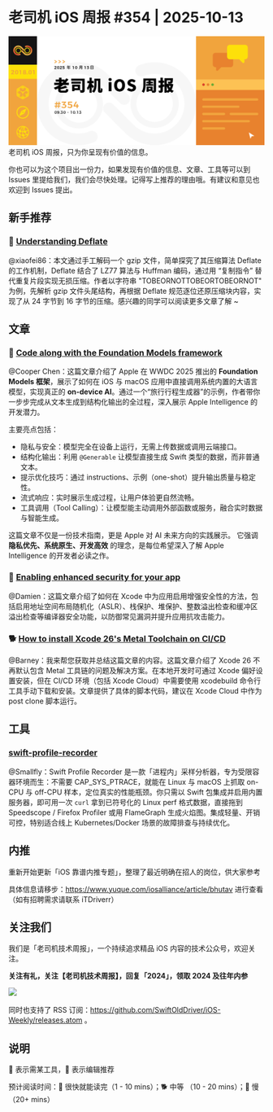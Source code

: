 # 老司机 iOS 周报 #354 | 2025-10-13

![ios-weekly](https://github.com/SwiftOldDriver/iOS-Weekly/blob/master/assets/weekly-header/354.jpg?raw=true)
老司机 iOS 周报，只为你呈现有价值的信息。

你也可以为这个项目出一份力，如果发现有价值的信息、文章、工具等可以到 Issues 里提给我们，我们会尽快处理。记得写上推荐的理由哦。有建议和意见也欢迎到 Issues 提出。

## 新手推荐

### 🐎 [Understanding Deflate](https://jjrscott.com/to-deflate-or-not/)

@xiaofei86：本文通过手工解码一个 gzip 文件，简单探究了其压缩算法 Deflate 的工作机制，Deflate 结合了 LZ77 算法与 Huffman 编码，通过用 “复制指令” 替代重复片段实现无损压缩。作者以字符串 "TOBEORNOTTOBEORTOBEORNOT" 为例，先解析 gzip 文件头尾结构，再根据 Deflate 规范逐位还原压缩块内容，实现了从 24 字节到 16 字节的压缩。感兴趣的同学可以阅读更多文章了解 ~

## 文章

### 🐢 [Code along with the Foundation Models framework](https://developer.apple.com/videos/play/meet-with-apple/205/)

@Cooper Chen：这篇文章介绍了 Apple 在 WWDC 2025 推出的 **Foundation Models 框架**，展示了如何在 iOS 与 macOS 应用中直接调用系统内置的大语言模型，实现真正的 **on-device AI**。通过一个“旅行行程生成器”的示例，作者带你一步步完成从文本生成到结构化输出的全过程，深入展示 Apple Intelligence 的开发潜力。

主要亮点包括：

- 隐私与安全：模型完全在设备上运行，无需上传数据或调用云端接口。
- 结构化输出：利用 `@Generable` 让模型直接生成 Swift 类型的数据，而非普通文本。
- 提示优化技巧：通过 instructions、示例（one-shot）提升输出质量与稳定性。
- 流式响应：实时展示生成过程，让用户体验更自然流畅。
- 工具调用（Tool Calling）：让模型能主动调用外部函数或服务，融合实时数据与智能生成。

这篇文章不仅是一份技术指南，更是 Apple 对 AI 未来方向的实践展示。
它强调 **隐私优先、系统原生、开发高效** 的理念，是每位希望深入了解 Apple Intelligence 的开发者必读之作。


### 🐎 [Enabling enhanced security for your app](https://developer.apple.com/documentation/Xcode/enabling-enhanced-security-for-your-app)

@Damien：这篇文章介绍了如何在 Xcode 中为应用启用增强安全性的方法，包括启用地址空间布局随机化（ASLR）、栈保护、堆保护、整数溢出检查和缓冲区溢出检查等编译器安全功能，以防御常见漏洞并提升应用抗攻击能力。


### 🐕 [How to install Xcode 26's Metal Toolchain on CI/CD](https://www.polpiella.dev/metal-toolchain-ci-cd/)

@Barney：我来帮您获取并总结这篇文章的内容。这篇文章介绍了 Xcode 26 不再默认包含 Metal 工具链的问题及解决方案。在本地开发时可通过 Xcode 偏好设置安装，但在 CI/CD 环境（包括 Xcode Cloud）中需要使用 xcodebuild 命令行工具手动下载和安装。文章提供了具体的脚本代码，建议在 Xcode Cloud 中作为 post clone 脚本运行。

## 工具

### [swift-profile-recorder](https://swiftpackageindex.com/apple/swift-profile-recorder)

@Smallfly：Swift Profile Recorder 是一款「进程内」采样分析器，专为受限容器环境而生：不需要 CAP_SYS_PTRACE，就能在 Linux 与 macOS 上抓取 on-CPU 与 off-CPU 样本，定位真实的性能瓶颈。你只需以 Swift 包集成并启用内置服务器，即可用一次 `curl` 拿到已符号化的 Linux perf 格式数据，直接拖到 Speedscope / Firefox Profiler 或用 FlameGraph 生成火焰图。集成轻量、开销可控，特别适合线上 Kubernetes/Docker 场景的故障排查与持续优化。

## 内推

重新开始更新「iOS 靠谱内推专题」，整理了最近明确在招人的岗位，供大家参考

具体信息请移步：https://www.yuque.com/iosalliance/article/bhutav 进行查看（如有招聘需求请联系 iTDriverr）

## 关注我们

我们是「老司机技术周报」，一个持续追求精品 iOS 内容的技术公众号，欢迎关注。

**关注有礼，关注【老司机技术周报】，回复「2024」，领取 2024 及往年内参**

![](https://github.com/SwiftOldDriver/iOS-Weekly/blob/master/assets/qrcode_for_wechat.jpg?raw=true)

同时也支持了 RSS 订阅：https://github.com/SwiftOldDriver/iOS-Weekly/releases.atom 。

## 说明

🚧 表示需某工具，🌟 表示编辑推荐

预计阅读时间：🐎 很快就能读完（1 - 10 mins）；🐕 中等 （10 - 20 mins）；🐢 慢（20+ mins）
